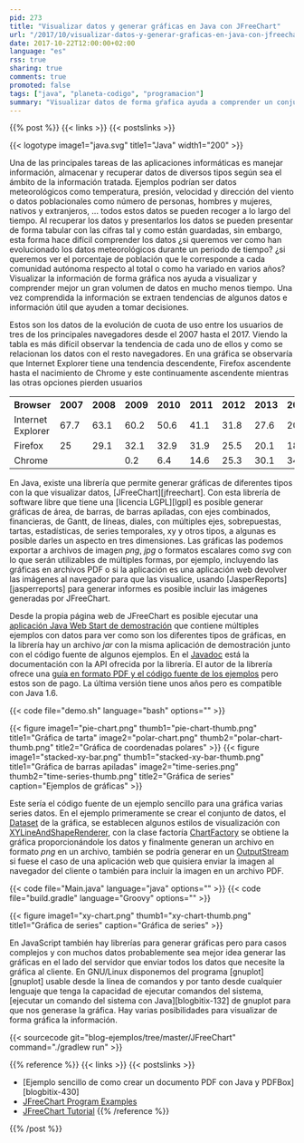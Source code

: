 ```yaml
---
pid: 273
title: "Visualizar datos y generar gráficas en Java con JFreeChart"
url: "/2017/10/visualizar-datos-y-generar-graficas-en-java-con-jfreechart/"
date: 2017-10-22T12:00:00+02:00
language: "es"
rss: true
sharing: true
comments: true
promoted: false
tags: ["java", "planeta-codigo", "programacion"]
summary: "Visualizar datos de forma gŕafica ayuda a comprender un conjunto de datos grande mucho mejor que leyendo los valores en una tabla con varias columnas. En Java con la librería JFreeChart podemos generar gráficas de diferentes tipos que podremos incluir en los archivos _pdf_ que generemos en un aplicación o podremos mostrar en forma de imagen en el navegador si se trata de una aplicación web."
---
```


{{% post %}}
{{< links >}}
{{< postslinks >}}

{{< logotype image1="java.svg" title1="Java" width1="200" >}}

Una de las principales tareas de las aplicaciones informáticas es manejar información, almacenar y recuperar datos de diversos tipos según sea el ámbito de la información tratada. Ejemplos podrían ser datos meteorológicos como temperatura, presión, velocidad y dirección del viento o datos poblacionales como número de personas, hombres y mujeres, nativos y extranjeros, ... todos estos datos se pueden recoger a lo largo del tiempo. Al recuperar los datos y presentarlos los datos se pueden presentar de forma tabular con las cifras tal y como están guardadas, sin embargo, esta forma hace difícil comprender los datos ¿si queremos ver como han evolucionado los datos meteorológicos durante un periodo de tiempo? ¿si queremos ver el porcentaje de población que le corresponde a cada comunidad autónoma respecto al total o como ha variado en varios años? Visualizar la información de forma gráfica nos ayuda a visualizar y comprender mejor un gran volumen de datos en mucho menos tiempo. Una vez comprendida la información se extraen tendencias de algunos datos e información útil que ayuden a tomar decisiones.

Estos son los datos de la evolución de cuota de uso entre los usuarios de tres de los principales navegadores desde el 2007 hasta el 2017. Viendo la tabla es más difícil observar la tendencia de cada uno de ellos y como se relacionan los datos con el resto navegadores. En una gráfica se observaría que Internet Explorer tiene una tendencia descendente, Firefox ascendente hasta el nacimiento de Chrome y este continuamente ascendente mientras las otras opciones pierden usuarios

<table cellpadding="3" cellspacing="3">
    <tr>
        <th>Browser</th>
        <th>2007</th>
        <th>2008</th>
        <th>2009</th>
        <th>2010</th>
        <th>2011</th>
        <th>2012</th>
        <th>2013</th>
        <th>2014</th>
        <th>2015</th>
        <th>2016</th>
        <th>2017</th>
    </tr>
    <tr>
        <td>Internet Explorer</td>
        <td>67.7</td>
        <td>63.1</td>
        <td>60.2</td>
        <td>50.6</td>
        <td>41.1</td>
        <td>31.8</td>
        <td>27.6</td>
        <td>20.4</td>
        <td>17.3</td>
        <td>12.3</td>
        <td>8.1</td>
    </tr>
    <tr>
        <td>Firefox</td>
        <td>25</td>
        <td>29.1</td>
        <td>32.1</td>
        <td>32.9</td>
        <td>31.9</td>
        <td>25.5</td>
        <td>20.1</td>
        <td>18.4</td>
        <td>15.3</td>
        <td>11.4</td>
        <td>9.5</td>
    </tr>
    <tr>
        <td>Chrome</td>
        <td></td>
        <td></td>
        <td>0.2</td>
        <td>6.4</td>
        <td>14.6</td>
        <td>25.3</td>
        <td>30.1</td>
        <td>34.3</td>
        <td>43.2</td>
        <td>47.3</td>
        <td>58.4</td>
    </tr>
</table>

En Java, existe una librería que permite generar gráficas de diferentes tipos con la que visualizar datos, [JFreeChart][jfreechart]. Con esta librería de software libre que tiene una [licencia LGPL][lgpl] es posible generar gráficas de área, de barras, de barras apiladas, con ejes combinados, financieras, de Gantt, de líneas, diales, con múltiples ejes, sobrepuestas, tartas, estadísticas, de series temporales, xy y otros tipos, a algunas es posible darles un aspecto en tres dimensiones. Las gráficas las podemos exportar a archivos de imagen _png_, _jpg_ o formatos escalares como _svg_ con lo que serán utilizables de múltiples formas, por ejemplo, incluyendo las gráficas en archivos PDF o si la aplicación es una aplicación web devolver las imágenes al navegador para que las visualice, usando [JasperReports][jasperreports] para generar informes es posible incluir las imágenes generadas por JFreeChart.

Desde la propia página web de JFreeChart es posible ejecutar una [aplicación Java Web Start de demostración](http://www.jfree.org/jfreechart/jfreechart-1.0.16-demo.jnlp) que contiene múltiples ejemplos con datos para ver como son los diferentes tipos de gráficas, en la librería hay un archivo _jar_ con la misma aplicación de demostración junto con el código fuente de algunos ejemplos. En el [Javadoc](http://www.jfree.org/jfreechart/api/javadoc/overview-summary.html) está la documentación con la API ofrecida por la librería. El autor de la librería ofrece una [guía en formato PDF y el código fuente de los ejemplos](http://object-refinery.com/jfreechart/guide.html) pero estos son de pago. La última versión tiene unos años pero es compatible con Java 1.6.

{{< code file="demo.sh" language="bash" options="" >}}

<div class="media">
    {{< figure
        image1="pie-chart.png" thumb1="pie-chart-thumb.png" title1="Gráfica de tarta"
        image2="polar-chart.png" thumb2="polar-chart-thumb.png" title2="Gráfica de coordenadas polares" >}}
    {{< figure
        image1="stacked-xy-bar.png" thumb1="stacked-xy-bar-thumb.png" title1="Gráfica de barras apiladas"
        image2="time-series.png" thumb2="time-series-thumb.png" title2="Gráfica de series"
        caption="Ejemplos de gráficas" >}}
</div>

Este sería el código fuente de un ejemplo sencillo para una gráfica varias series datos. En el ejemplo primeramente se crear el conjunto de datos, el [Dataset](http://www.jfree.org/jfreechart/api/javadoc/org/jfree/data/general/Dataset.html) de la gráfica, se establecen algunos estilos de visualización con [XYLineAndShapeRenderer](http://www.jfree.org/jfreechart/api/javadoc/org/jfree/chart/renderer/xy/XYLineAndShapeRenderer.html), con la clase factoría [ChartFactory](http://www.jfree.org/jfreechart/api/javadoc/org/jfree/chart/ChartFactory.html) se obtiene la gráfica proporcionándole los datos y finalmente generan un archivo en formato _png_ en un archivo, también se podría generar en un [OutputStream](https://docs.oracle.com/javase/9/docs/api/java/io/OutputStream.html) si fuese el caso de una aplicación web que quisiera enviar la imagen al navegador del cliente o también para incluir la imagen en un archivo PDF.

{{< code file="Main.java" language="java" options="" >}}
{{< code file="build.gradle" language="Groovy" options="" >}}

<div class="media">
    {{< figure
        image1="xy-chart.png" thumb1="xy-chart-thumb.png" title1="Gráfica de series"
        caption="Gráfica de series" >}}
</div>

En JavaScript también hay librerías para generar gráficas pero para casos complejos y con muchos datos probablemente sea mejor idea generar las gráficas en el lado del servidor que enviar todos los datos que necesite la gráfica al cliente. En GNU/Linux disponemos del programa [gnuplot][gnuplot] usable desde la línea de comandos y por tanto desde cualquier lenguaje que tenga la capacidad de ejecutar comandos del sistema, [ejecutar un comando del sistema con Java][blogbitix-132] de gnuplot para que nos generase la gráfica. Hay varias posibilidades para visualizar de forma gráfica la información.

{{< sourcecode git="blog-ejemplos/tree/master/JFreeChart" command="./gradlew run" >}}

{{% reference %}}
{{< links >}}
{{< postslinks >}}
* [Ejemplo sencillo de como crear un documento PDF con Java y PDFBox][blogbitix-430]
* [JFreeChart Program Examples](https://www.javascan.com/chapter/jfreechart)
* [JFreeChart Tutorial](https://www.tutorialspoint.com/jfreechart/index.htm)
{{% /reference %}}

{{% /post %}}
